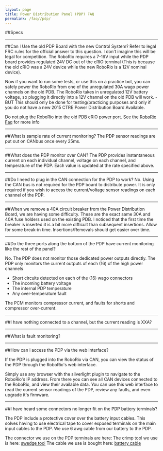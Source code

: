 ```yaml
---
layout: page
title: Power Distribution Panel (PDP) FAQ
permalink: /faq//pdp/
---
```



##Specs



---
##Can I Use the old PDP Board with the new Control System?
Refer to legal FRC rules for the official answer to this question. I don't imagine this will be legal for competition. The RoboRio requires a 7-16V input while the PDP board provides regulated 24V DC out of the cRIO terminal (This is because the old cRIO was a 24V device while the new RoboRio is a 12V nominal device).

Now if you want to run some tests, or use this on a practice bot, you can safely power the RoboRio from one of the unregulated 30A wago power channels on the old PDB. The RoboRio takes in unregulated 12V battery voltage, so plugging it directly into a 12V channel on the old PDB will work. - BUT This should only be done for testing/practicing purposes and only if you do not have a new 2015 CTRE Power Distribution Board Available. 

Do not plug the RoboRio into the old PDB cRIO power port. See the [RoboRio Faq](/faq/RoboRio.html) for more info

---

##What is sample rate of current monitoring?
The PDP sensor readings are put out on CANbus once every 25ms.

---

##What does the PDP monitor over CAN?
The PDP provides instantaneous current on each individual channel, voltage on each channel, and temperature of the PDP. Each value is updated at the rate specified above.

---

##Do I need to plug in the CAN connection for the PDP to work?
No. Using the CAN bus is not required for the PDP board to distribute power. It is only required if you wish to access the current/voltage sensor readings on each channel of the PDP.

---

##When we remove a 40A circuit breaker from the Power Distribution Board, we are having some difficulty. 
These are the exact same 30A and 40A fuse holders used on the existing PDB.  I noticed that the first time the breaker is inserted it
is a bit more difficult than subsequent insertions.  Allow for some break-in time. Insertions/Removals should get easier over time. 

---

##Do the three ports along the bottom of the PDP have current monitoring like the rest of the panel?

No. The PDP does not monitor those dedicated power outputs directly.
The PDP only monitors the current outputs of each (16) of the high power channels
* Short circuits detected on each of the (16) wago connectors
* The incoming battery voltage
* The internal PDP temperature
* Any over-temperature fault

The PCM monitors compressor current, and faults for shorts and compressor over-current.

---

##I have nothing connected to a channel, but the current reading is XXA?


---


##What is fault monitoring?


---

##How can I access the PDP via the web interface?

If the PDP is plugged into the RoboRio via CAN, you can view the status of the PDP through the RoboRio's web interface.

Simply use any browser with the silverlight plugin to navigate to the RoboRio's IP address. From there you can see all CAN devices connected to the RoboRio, and view their available data.
You can use this web interface to read the current sensor readings of the PDP, review any faults, and even upgrade it's firmware.

---

##I have heard some connectors no longer fit on the PDP battery terminals?

The PDP include a protective cover over the battery input cables. This solves having to use electrical tape to cover exposed terminals on the main input cables to the PDP. We use 6 awg cable from our battery to the PDP. 

The connector we use on the PDP terminals are here:[]()
The crimp tool we use is here: [swedge tool]()
The cable we use is bought here: [battery cable]()
